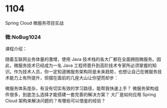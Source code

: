 # 1104
Spring Cloud 微服务项目实战
### 微:NoBug1024 


课程介绍：

随着互联网业务体量的激增，使用 Java 技术栈的各大厂都在全面拥抱微服务。因此，微服务技术已经成为一名 Java 工程师晋升到高阶技术专家所必须掌握的知识。作为技术人员，你一定知道微服务架构将是未来趋势，也想让自己在微服务技术能力上有所提升，但摆在面前的几座大山让你望而却步：

微服务体系庞杂，有没有切实有效的学习路径，能帮我快速上手？
微服务架构组件很多，到底怎么选择才能搭建一套完善的解决方案？
大厂是如何应用 Spring Cloud 架构来解决问题的？有哪些可以借鉴的经验？
